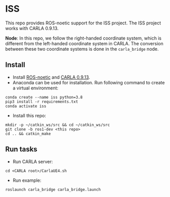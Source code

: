 # ISS
This repo provides ROS-noetic support for the ISS project. The ISS project works with CARLA 0.9.13.

**Node**: In this repo, we follow the right-handed coordinate system, which is different from the left-handed coordinate system in CARLA. The conversion between these two coordinate systems is done in the `carla_bridge` node.

## Install
- Install [ROS-noetic](http://wiki.ros.org/noetic/Installation/Ubuntu) and [CARLA 0.9.13](https://carla.readthedocs.io/en/0.9.13/start_quickstart/).
- Anaconda can be used for installation. Run following command to create a virtual environment:
```
conda create --name iss python=3.8
pip3 install -r requirements.txt
conda activate iss
```
- Install this repo:
```
mkdir -p ~/catkin_ws/src && cd ~/catkin_ws/src
git clone -b ros1-dev <this repo>
cd .. && catkin_make
```
## Run tasks
- Run CARLA server:
```
cd <CARLA root>/CarlaUE4.sh
```
- Run example:
```
roslaunch carla_bridge carla_bridge.launch
``` 
